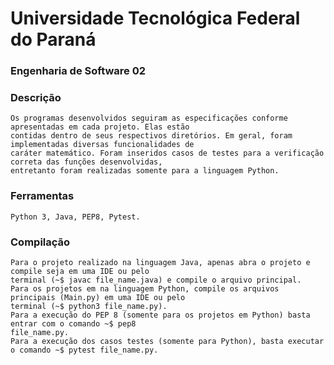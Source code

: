 # Universidade Tecnológica Federal do Paraná
### Engenharia de Software 02

### Descrição
    Os programas desenvolvidos seguiram as especificações conforme apresentadas em cada projeto. Elas estão
    contidas dentro de seus respectivos diretórios. Em geral, foram implementadas diversas funcionalidades de
    caráter matemático. Foram inseridos casos de testes para a verificação correta das funções desenvolvidas,
    entretanto foram realizadas somente para a linguagem Python.

### Ferramentas
    Python 3, Java, PEP8, Pytest.

### Compilação
    Para o projeto realizado na linguagem Java, apenas abra o projeto e compile seja em uma IDE ou pelo
    terminal (~$ javac file_name.java) e compile o arquivo principal.
    Para os projetos em na linguagem Python, compile os arquivos principais (Main.py) em uma IDE ou pelo
    terminal (~$ python3 file_name.py).
    Para a execução do PEP 8 (somente para os projetos em Python) basta entrar com o comando ~$ pep8
    file_name.py.
    Para a execução dos casos testes (somente para Python), basta executar o comando ~$ pytest file_name.py.
